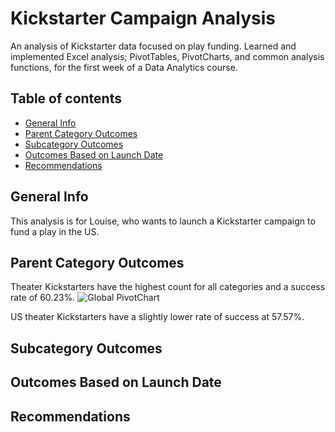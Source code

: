 # Kickstarter Campaign Analysis
An analysis of Kickstarter data focused on play funding. Learned and implemented Excel analysis; PivotTables, PivotCharts, and common analysis functions, for the first week of a Data Analytics course.

## Table of contents
* [General Info](#general-info)
* [Parent Category Outcomes](#parent-category-outcomes)
* [Subcategory Outcomes](#subcategory-outcomes)
* [Outcomes Based on Launch Date](#outcomes-based-on-launch-date)
* [Recommendations](#recommendations)

## General Info
This analysis is for Louise, who wants to launch a Kickstarter campaign to fund a play in the US.

## Parent Category Outcomes
Theater Kickstarters have the highest count for all categories and a success rate of 60.23%.
![Global PivotChart](parent-category-outcomes.png)

US theater Kickstarters have a slightly lower rate of success at 57.57%.

## Subcategory Outcomes


## Outcomes Based on Launch Date

## Recommendations
